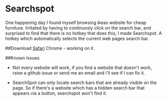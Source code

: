 Searchspot
===========

One happening day I found myself browsing ikeas website for cheap furniture. Irritated by having to continuosly click on the search bar, and surprised to find that there is no hotkey that does this, I made Searchspot. A hotkey which automatically selects the current web pages search bar.

##Download
[Safari](https://github.com/zayaankhatib/searchspot/blob/master/Safari/searchspot.safariextz?raw=true)
Chrome - working on it.

##Known Issues

* Not every website will work, if you find a website that doesn't work, raise a github issue or send me an email and i'll see if I can fix it.

* SearchSpot can only locate search bars that are already visible on the page. So if there's a website which has a hidden search bar that appears via a button, searchspot won't find it.

